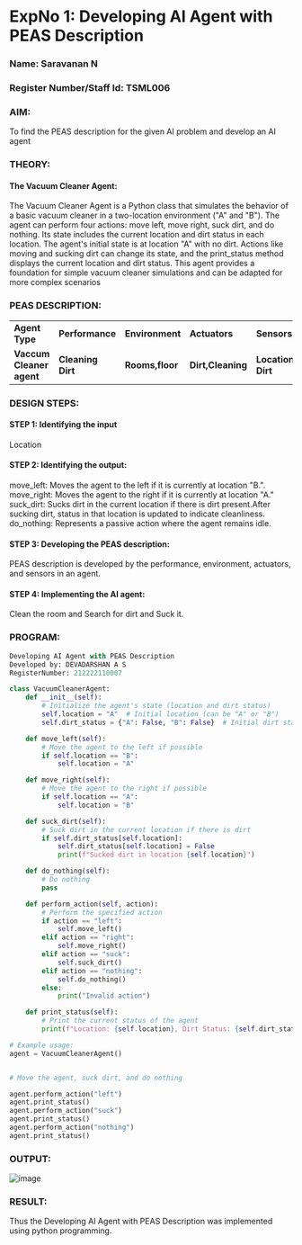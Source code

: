 # ExpNo 1: Developing AI Agent with PEAS Description
<h3>Name: Saravanan N</h3>
<h3>Register Number/Staff Id: TSML006</h3>

### AIM:
To find the PEAS description for the given AI problem and develop an AI agent

### THEORY:
#### The Vacuum Cleaner Agent:
The Vacuum Cleaner Agent is a Python class that simulates the behavior of a basic vacuum cleaner in a two-location environment ("A" and "B"). The agent can perform four actions: move left, move right, suck dirt, and do nothing. Its state includes the current location and dirt status in each location. The agent's initial state is at location "A" with no dirt. Actions like moving and sucking dirt can change its state, and the print_status method displays the current location and dirt status. This agent provides a foundation for simple vacuum cleaner simulations and can be adapted for more complex scenarios

### PEAS DESCRIPTION:
<table>
  <tr>
    <td><strong>Agent Type</strong></td>
    <td><strong>Performance</strong></td>
     <td><strong>Environment</strong></td>
    <td><strong>Actuators</strong></td>
    <td><strong>Sensors</strong></td>
  </tr>
    <tr>
    <td><strong>Vaccum Cleaner agent</strong></td>
    <td><strong>Cleaning Dirt</strong></td>
     <td><strong>Rooms,floor</strong></td>
    <td><strong>Dirt,Cleaning</strong></td>
    <td><strong>Location,Sensing Dirt</strong></td>
  </tr>
</table>

### DESIGN STEPS:
#### STEP 1: Identifying the input
   Location
#### STEP 2: Identifying the output:
   move_left:  Moves the agent to the left if it is currently at location "B.".<br>
   move_right: Moves the agent to the right if it is currently at location "A."<br>
   suck_dirt:  Sucks dirt in the current location if there is dirt present.After sucking dirt, status in that location is updated to indicate cleanliness.<br>
   do_nothing: Represents a passive action where the agent remains idle.
#### STEP 3: Developing the PEAS description:
   PEAS description is developed by the performance, environment, actuators, and sensors in an agent.
#### STEP 4: Implementing the AI agent:
   Clean the room and Search for dirt and Suck it.

### PROGRAM:
```py
Developing AI Agent with PEAS Description
Developed by: DEVADARSHAN A S
RegisterNumber: 212222110007

class VacuumCleanerAgent:
    def __init__(self):
        # Initialize the agent's state (location and dirt status)
        self.location = "A"  # Initial location (can be "A" or "B")
        self.dirt_status = {"A": False, "B": False}  # Initial dirt status (False means no dirt)

    def move_left(self):
        # Move the agent to the left if possible
        if self.location == "B":
            self.location = "A"

    def move_right(self):
        # Move the agent to the right if possible
        if self.location == "A":
            self.location = "B"

    def suck_dirt(self):
        # Suck dirt in the current location if there is dirt
        if self.dirt_status[self.location]:
            self.dirt_status[self.location] = False
            print(f"Sucked dirt in location {self.location}")

    def do_nothing(self):
        # Do nothing
        pass

    def perform_action(self, action):
        # Perform the specified action
        if action == "left":
            self.move_left()
        elif action == "right":
            self.move_right()
        elif action == "suck":
            self.suck_dirt()
        elif action == "nothing":
            self.do_nothing()
        else:
            print("Invalid action")

    def print_status(self):
        # Print the current status of the agent
        print(f"Location: {self.location}, Dirt Status: {self.dirt_status}")

# Example usage:
agent = VacuumCleanerAgent()


# Move the agent, suck dirt, and do nothing

agent.perform_action("left")
agent.print_status()
agent.perform_action("suck")
agent.print_status()
agent.perform_action("nothing")
agent.print_status()
```
### OUTPUT:
![image](https://github.com/DEVADARSHAN2/19AI405ExpNo1/assets/119432150/245176e8-fbc8-4cf5-a818-c5868fda2751)

### RESULT:
Thus the Developing AI Agent with PEAS Description was implemented  using
python programming.
